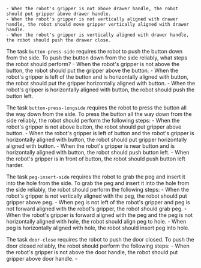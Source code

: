 
    - When the robot's gripper is not above drawer handle, the robot should put gripper above drawer handle.
    - When the robot's gripper is not vertically aligned with drawer handle, the robot should move gripper vertically aligned with drawer handle.
    - When the robot's gripper is vertically aligned with drawer handle, the robot should push the drawer close.

The task `button-press-side` requires the robot to push the button down from the side.
To push the button down from the side reliably, what steps the robot should perform?
    - When the robot's gripper is not above the button, the robot should put the gripper above the button.
    - When the robot's gripper is left of the button and is horizontally aligned with button, the robot should put the gripper horizontally aligned with button.
    - When the robot's gripper is horizontally aligned with button, the robot should push the button left.

The task `button-press-longside` requires the robot to press the button all the way down from the side.
To press the button all the way down from the side reliably, the robot should perform the following steps:
    - When the robot's gripper is not above button, the robot should put gripper above button.
    - When the robot's gripper is left of button and the robot's gripper is horizontally aligned with button, the robot should put gripper horizontally aligned with button.
    - When the robot's gripper is near button and is horizontally aligned with button, the robot should push button left.
    - When the robot's gripper is in front of button, the robot should push button left harder.

The task `peg-insert-side` requires the robot to grab the peg and insert it into the hole from the side.
To grab the peg and insert it into the hole from the side reliably, the robot should perform the following steps:
    - When the robot's gripper is not vertically aligned with the peg, the robot should put gripper above peg.
    - When peg is not left of the robot's gripper and peg is not forward aligned with the robot's gripper, the robot should grab peg.
    - When the robot's gripper is forward aligned with the peg and the peg is not horizontally aligned with hole, the robot should align peg to hole.
    - When peg is horizontally aligned with hole, the robot should insert peg into hole.

The task `door-close` requires the robot to push the door closed.
To push the door closed reliably, the robot should perform the following steps:
    - When the robot's gripper is not above the door handle, the robot should put gripper above door handle.
    -